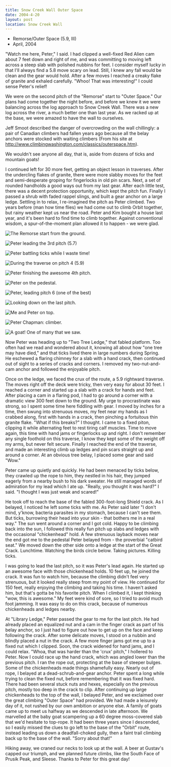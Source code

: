```yaml
---
title: Snow Creek Wall Outer Space
date: 2004-4-20
layout: post
location: Snow Creek Wall
---
```


* Remorse/Outer Space (5.9, III)
* April, 2004

"Watch me here, Peter," I said. I had clipped a well-fixed Red Alien
cam about 7 feet down and right of me, and was committing to moving
left across a steep slab with polished nubbins for feet. I consider
myself lucky in that I'll always find a 5.8 move scary on lead. Still,
I knew any fall would be clean and the gear would hold. After a few
moves I reached a creaky flake of granite and exhaled carefully.
"Whoo! That was interesting!" I could sense Peter's relief!

We were on the second pitch of the "Remorse" start to "Outer Space."
Our plans had come together the night before, and before we knew it we
were balancing across the log approach to Snow Creek Wall. There was a
new log across the river, a much better one than last year. As we
racked up at the base, we were amazed to have the wall to ourselves.


Jeff Smoot described the danger of overcrowding on the wall
chillingly: a pair of Canadian climbers had fallen years ago because
all the belay anchors were stocked with waiting climbers
(From his site at
http://www.climbingwashington.com/classics/outerspace.htm).

We wouldn't see anyone all day, that is, aside from dozens of ticks
and mountain goats!

I continued left for 30 more feet, getting an object lesson in
traverses. After the undercling flakes of granite, there were more
slabby moves for the feet and semi-desperate groping for fingerlocks
in old pin scars. Next, a set of rounded handholds a good ways out
from my last gear. After each little test, there was a decent
protection opportunity, which kept the pitch fun. Finally I passed a
shrub with faded rappel slings, and built a gear anchor on a large
ledge. Settling in to relax, I re-imagined the pitch as Peter
climbed. Two years before (man how time flies) we had come out to
climb Orbit together, but rainy weather kept us near the road. Peter
and Kim bought a house last year, and it's been hard to find time to
climb together. Against conventional wisdom, a spur-of-the-moment plan
allowed it to happen - we were glad.

![The Remorse start from the ground.](images/articles/trips/2004/routefromground.jpg)

![Peter leading the 3rd pitch (5.7)](images/articles/trips/2004/pitch3lead.jpg)

![Peter battling ticks while I waste time!](images/articles/trips/2004/peterticks.jpg)

![During the traverse on pitch 4 (5.9)](images/articles/trips/2004/pitch4trav.jpg)

![Peter finishing the awesome 4th pitch.](images/articles/trips/2004/pitch4peter.jpg)

![Peter on the pedestal.](images/articles/trips/2004/toppitch5.jpg)

![Peter, leading pitch 6 (one of the best)](images/articles/trips/2004/pitch6peter.jpg)

![Looking down on the last pitch.](images/articles/trips/2004/lastpitch.jpg)

![Me and Peter on top.](images/articles/trips/2004/summittimed.jpg)

![Peter Chapman: climber.](images/articles/trips/2004/petertop.jpg)

![A goat! One of many that we saw.](images/articles/trips/2004/goattopfun.jpg)

Now Peter was heading up to "Two Tree Ledge," that fabled
platform. Too often had we read and wondered about it, knowing all
about how "one tree may have died," and that ticks lived there in
large numbers during Spring. He eschewed a flaring chimney for a slab
with a hand crack, then continued out of sight to a series of cracks
and corners. I removed my two-nut-and-cam anchor and followed the
enjoyable pitch.

Once on the ledge, we faced the crux of the route, a 5.9 rightward
traverse. The moves right off the deck were tricky, then very easy for
about 30 feet. I reached a corner and started up a slab with a crack
for hands and feet. After placing a cam in a flaring pod, I had to go
around a corner with a dramatic view 300 feet down to the ground. My
urge to procrastinate was strong, so I spent some time here fiddling
with gear. I moved by inches for a time, then swung into strenuous
moves, my feet near my hands as I crabbed along, first with hands in a
crack, then pinching a fortuitous thin granite flake.  "What if this
breaks?" I thought. I came to a fixed piton, clipping it while
alternating feet to rest tiring calf muscles. Time to move again, this
time with hand jams or fingerlocks up and right. I don't remember any
single foothold on this traverse, I know they kept some of the weight
off my arms, but never felt secure. Finally I reached the end of the
traverse, and made an interesting climb up ledges and pin scars
straight up and around a corner. At an obvious tree belay, I placed
some gear and said "Wow."

Peter came up quietly and quickly. He had been menaced by ticks below,
they crawled up the rope to him, they nestled in his hair, they jumped
eagerly from a nearby bush to his dark sweater. He still managed words
of admiration for my lead which I ate up. "Really, you thought it was
hard?" I said. "I thought I was just weak and scared!"

He took off to reach the base of the fabled 300-foot-long Shield
crack. As I belayed, I noticed he left some ticks with me. As Peter
said later "I don't mind, y'know, bacteria parasites in my stomach,
because I can't see them. But ticks, burrowing their head into your
skin - that bothers me in a real way." The sun went around a corner
and I got cold. Happy to be climbing back into the sun, I followed
this really fun pitch up slabs and ledges with the occasional
"chickenhead" hold. A few strenuous layback moves near the end got me
to the pedestal Peter belayed from - the proverbial "catbird seat." We
moved down the other side onto a ledge at the start of the Great
Crack. Lunchtime. Watching the birds circle below.  Taking
pictures. Killing ticks.

I was going to lead the last pitch, so it was Peter's lead again. He
started up an awesome face with those chickenhead holds. 10 feet up,
he joined the crack. It was fun to watch him, because the climbing
didn't feel very strenuous, but it looked really steep from my point
of view. He continued for 150 feet, really enjoying the climbing and
taking his time. I haven't asked him, but that's gotta be his favorite
pitch. When I climbed it, I kept thinking "wow, this is awesome." My
feet were kind of sore, so I tried to avoid much foot jamming. It was
easy to do on this crack, because of numerous chickenheads and ledges
nearby.



At "Library Ledge," Peter passed the gear to me for the last pitch. He
had already placed an equalized nut and a cam in the finger crack as
part of his belay anchor, so I just had to figure out how to get up on
the face and keep following the crack. After some delicate moves, I
stood on a nubbin and blindly placed a nut in the crack. A few more
finger jams got me up to a fixed nut which I clipped. Soon, the crack
widened for hand jams, and I could relax. "Whoa, that was harder than
the 'crux' pitch," I hollered to Peter. Now I could race up the hand
crack, which was angled lower than the previous pitch.  I ran the rope
out, protecting at the base of steeper bulges. Some of the
chickenheads made things shamefully easy. Nearly out of rope, I
belayed at a dead-schrub-and-gear anchor. Peter spent a long while
trying to clean the fixed nut, before remembering that it was fixed
hard. There had been several stuck nuts and hexes, especially on the
previous pitch, mostly too deep in the crack to clip.  After
continuing up large chickenheads to the top of the wall, I belayed
Peter, and we exclaimed over the great climbing "Outer Space" had
provided. We had made a leisurely day of it, not rushed by our own
ambition or anyone else. A family of goats came up to meet us halfway
as we descended in late afternoon.  We marvelled at the baby goat
scampering up a 60 degree moss-covered slab that we'd hesitate to
top-rope. It had been three years since I descended, so I easily
missed the clues to go left to the base of the "Orbit" route, instead
leading us down a deadfall-choked gully, then a faint trail climbing
back up to the base of the wall. "Sorry about that!"

Hiking away, we craned our necks to look up at the wall. A beer at
Gustav's capped our triumph, and we planned future climbs, like the
South Face of Prusik Peak, and Sleese. Thanks to Peter for this great
day!

